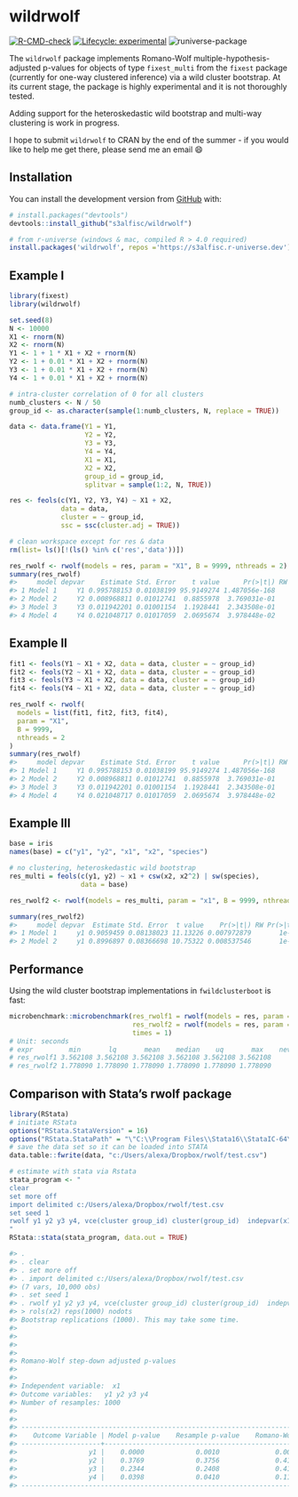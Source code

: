 
<!-- README.md is generated from README.Rmd. Please edit that file -->

# wildrwolf

<!-- badges: start -->

[![R-CMD-check](https://github.com/s3alfisc/rwolf/workflows/R-CMD-check/badge.svg)](https://github.com/s3alfisc/rwolf/actions)
[![Lifecycle:
experimental](https://img.shields.io/badge/lifecycle-experimental-orange.svg)](https://lifecycle.r-lib.org/articles/stages.html)
![runiverse-package](https://s3alfisc.r-universe.dev/badges/wildrwolf)

<!-- badges: end -->

The `wildrwolf` package implements Romano-Wolf
multiple-hypothesis-adjusted p-values for objects of type `fixest_multi`
from the `fixest` package (currently for one-way clustered inference)
via a wild cluster bootstrap. At its current stage, the package is
highly experimental and it is not thoroughly tested.

Adding support for the heteroskedastic wild bootstrap and multi-way
clustering is work in progress.

I hope to submit `wildrwolf` to CRAN by the end of the summer - if you
would like to help me get there, please send me an email 😄

## Installation

You can install the development version from
[GitHub](https://github.com/) with:

``` r
# install.packages("devtools")
devtools::install_github("s3alfisc/wildrwolf")

# from r-universe (windows & mac, compiled R > 4.0 required)
install.packages('wildrwolf', repos ='https://s3alfisc.r-universe.dev')
```

## Example I

<!-- As you can see in the example, there seems to be a bug in `rwolf()` for the pairs bootstrap. -->

``` r
library(fixest)
library(wildrwolf)

set.seed(8)
N <- 10000
X1 <- rnorm(N)
X2 <- rnorm(N)
Y1 <- 1 + 1 * X1 + X2 + rnorm(N)
Y2 <- 1 + 0.01 * X1 + X2 + rnorm(N)
Y3 <- 1 + 0.01 * X1 + X2 + rnorm(N)
Y4 <- 1 + 0.01 * X1 + X2 + rnorm(N)

# intra-cluster correlation of 0 for all clusters
numb_clusters <- N / 50
group_id <- as.character(sample(1:numb_clusters, N, replace = TRUE))

data <- data.frame(Y1 = Y1, 
                   Y2 = Y2, 
                   Y3 = Y3, 
                   Y4 = Y4,
                   X1 = X1,
                   X2 = X2,
                   group_id = group_id, 
                   splitvar = sample(1:2, N, TRUE))

res <- feols(c(Y1, Y2, Y3, Y4) ~ X1 + X2, 
             data = data,
             cluster = ~ group_id, 
             ssc = ssc(cluster.adj = TRUE))

# clean workspace except for res & data
rm(list= ls()[!(ls() %in% c('res','data'))])

res_rwolf <- rwolf(models = res, param = "X1", B = 9999, nthreads = 2)
summary(res_rwolf)
#>     model depvar    Estimate Std. Error    t value      Pr(>|t|) RW Pr(>|t|)
#> 1 Model 1     Y1 0.995788153 0.01038199 95.9149274 1.487056e-168      0.0001
#> 2 Model 2     Y2 0.008968811 0.01012741  0.8855978  3.769031e-01      0.4043
#> 3 Model 3     Y3 0.011942201 0.01001154  1.1928441  2.343508e-01      0.4043
#> 4 Model 4     Y4 0.021048717 0.01017059  2.0695674  3.978448e-02      0.1097
```

## Example II

``` r
fit1 <- feols(Y1 ~ X1 + X2, data = data, cluster = ~ group_id)
fit2 <- feols(Y2 ~ X1 + X2, data = data, cluster = ~ group_id)
fit3 <- feols(Y3 ~ X1 + X2, data = data, cluster = ~ group_id)
fit4 <- feols(Y4 ~ X1 + X2, data = data, cluster = ~ group_id)

res_rwolf <- rwolf(
  models = list(fit1, fit2, fit3, fit4), 
  param = "X1", 
  B = 9999,
  nthreads = 2
)
summary(res_rwolf)
#>     model depvar    Estimate Std. Error    t value      Pr(>|t|) RW Pr(>|t|)
#> 1 Model 1     Y1 0.995788153 0.01038199 95.9149274 1.487056e-168      0.0001
#> 2 Model 2     Y2 0.008968811 0.01012741  0.8855978  3.769031e-01      0.4220
#> 3 Model 3     Y3 0.011942201 0.01001154  1.1928441  2.343508e-01      0.4220
#> 4 Model 4     Y4 0.021048717 0.01017059  2.0695674  3.978448e-02      0.1179
```

## Example III

``` r
base = iris
names(base) = c("y1", "y2", "x1", "x2", "species")

# no clustering, heteroskedastic wild bootstrap
res_multi = feols(c(y1, y2) ~ x1 + csw(x2, x2^2) | sw(species),
                  data = base)

res_rwolf2 <- rwolf(models = res_multi, param = "x1", B = 9999, nthreads = 2)

summary(res_rwolf2)
#>     model depvar  Estimate Std. Error  t value    Pr(>|t|) RW Pr(>|t|)
#> 1 Model 1     y1 0.9059459 0.08138023 11.13226 0.007972879       1e-04
#> 2 Model 2     y1 0.8996897 0.08366698 10.75322 0.008537546       1e-04
```

## Performance

Using the wild cluster bootstrap implementations in `fwildclusterboot`
is fast:

``` r
microbenchmark::microbenchmark(res_rwolf1 = rwolf(models = res, param = "X1", B = 99999, boot_algo = "R"),
                               res_rwolf2 = rwolf(models = res, param = "X1", B = 99999, boot_algo = "WildBootTests.jl"),
                               times = 1)
# Unit: seconds
# expr         min       lq       mean    median    uq       max    neval
# res_rwolf1 3.562108 3.562108 3.562108 3.562108 3.562108 3.562108     1
# res_rwolf2 1.778090 1.778090 1.778090 1.778090 1.778090 1.778090     1
```

## Comparison with Stata’s rwolf package

``` r
library(RStata)
# initiate RStata
options("RStata.StataVersion" = 16)
options("RStata.StataPath" = "\"C:\\Program Files\\Stata16\\StataIC-64\"")
# save the data set so it can be loaded into STATA
data.table::fwrite(data, "c:/Users/alexa/Dropbox/rwolf/test.csv")

# estimate with stata via Rstata
stata_program <- "
clear 
set more off
import delimited c:/Users/alexa/Dropbox/rwolf/test.csv
set seed 1
rwolf y1 y2 y3 y4, vce(cluster group_id) cluster(group_id)  indepvar(x1) controls(x2) reps(1000) nodots
"
RStata::stata(stata_program, data.out = TRUE)

#> . 
#> . clear 
#> . set more off
#> . import delimited c:/Users/alexa/Dropbox/rwolf/test.csv
#> (7 vars, 10,000 obs)
#> . set seed 1
#> . rwolf y1 y2 y3 y4, vce(cluster group_id) cluster(group_id)  indepvar(x1) cont
#> > rols(x2) reps(1000) nodots
#> Bootstrap replications (1000). This may take some time.
#> 
#> 
#> 
#> 
#> Romano-Wolf step-down adjusted p-values
#> 
#> 
#> Independent variable:  x1
#> Outcome variables:   y1 y2 y3 y4
#> Number of resamples: 1000
#> 
#> 
#> ------------------------------------------------------------------------------
#>    Outcome Variable | Model p-value    Resample p-value    Romano-Wolf p-value
#> --------------------+---------------------------------------------------------
#>                  y1 |    0.0000             0.0010              0.0010
#>                  y2 |    0.3769             0.3756              0.4166
#>                  y3 |    0.2344             0.2408              0.4166
#>                  y4 |    0.0398             0.0410              0.1179
#> ------------------------------------------------------------------------------
```
